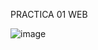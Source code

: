PRACTICA 01 WEB

![image](https://github.com/user-attachments/assets/974e83ed-a13b-42f9-8a9e-6904f18946ad)
